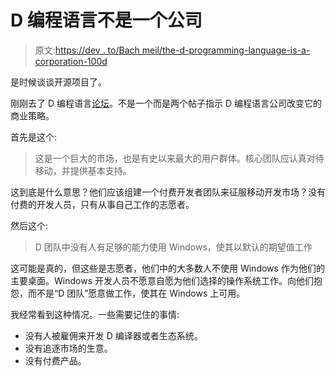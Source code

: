 # D 编程语言不是一个公司

> 原文:[https://dev . to/Bach meil/the-d-programming-language-is-a-corporation-100d](https://dev.to/bachmeil/the-d-programming-language-is-not-a-corporation-1o0d)

是时候谈谈开源项目了。

刚刚去了 D 编程语言[论坛](https://forum.dlang.org/)。不是一个而是两个帖子指示 D 编程语言公司改变它的商业策略。

首先是这个:

> 这是一个巨大的市场，也是有史以来最大的用户群体。核心团队应认真对待移动，并提供基本支持。

这到底是什么意思？他们应该组建一个付费开发者团队来征服移动开发市场？没有付费的开发人员，只有从事自己工作的志愿者。

然后这个:

> D 团队中没有人有足够的能力使用 Windows，使其以默认的期望值工作

这可能是真的，但这些是志愿者，他们中的大多数人不使用 Windows 作为他们的主要桌面。Windows 开发人员不愿意自愿为他们选择的操作系统工作。向他们抱怨，而不是“D 团队”愿意做工作，使其在 Windows 上可用。

我经常看到这种情况。一些需要记住的事情:

*   没有人被雇佣来开发 D 编译器或者生态系统。
*   没有追逐市场的生意。
*   没有付费产品。